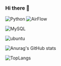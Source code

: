### Hi there 👋


![Python](https://img.shields.io/badge/Python-3776AB?style=for-the-badge&logo=python&logoColor=white)
![AirFlow](https://img.shields.io/badge/Airflow-017CEE?style=for-the-badge&logo=Apache%20Airflow&logoColor=white)

![MySQL](https://img.shields.io/badge/MySQL-00000F?style=for-the-badge&logo=mysql&logoColor=white)

![ubuntu](https://img.shields.io/badge/Ubuntu-E95420?style=for-the-badge&logo=ubuntu&logoColor=white)

![Anurag's GitHub stats](https://github-readme-stats.vercel.app/api?username=databuhm&show_icons=true&theme=blue-green)

![TopLangs](https://github-readme-stats.vercel.app/api/top-langs/?username={databuhm}&theme=blue-green)


<!--
**databuhm/databuhm** is a ✨ _special_ ✨ repository because its `README.md` (this file) appears on your GitHub profile.

Here are some ideas to get you started:

- 🔭 I’m currently working on ...
- 🌱 I’m currently learning ...
- 👯 I’m looking to collaborate on ...
- 🤔 I’m looking for help with ...
- 💬 Ask me about ...
- 📫 How to reach me: ...
- 😄 Pronouns: ...
- ⚡ Fun fact: ...
-->
